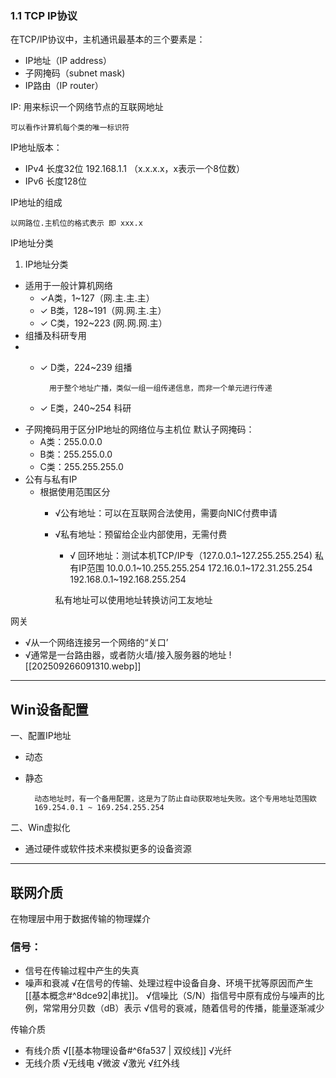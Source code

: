 
### 1.1  TCP IP协议

在TCP/IP协议中，主机通讯最基本的三个要素是：
* IP地址（IP address）
* 子网掩码（subnet mask)
* IP路由（IP router）
	
IP: 用来标识一个网络节点的互联网地址

	可以看作计算机每个类的唯一标识符
	
IP地址版本：
* IPv4 长度32位 192.168.1.1 （x.x.x.x，x表示一个8位数）
* IPv6 长度128位 

IP地址的组成

	以网路位.主机位的格式表示 即 xxx.x

IP地址分类
1. IP地址分类
 * 适用于一般计算机网络 
	+ ✓A类，1~127（网.主.主.主）
	+ ✓ B类，128~191（网.网.主.主） 
	+ ✓ C类，192~223  (网.网.网.主）
* 组播及科研专用
* 
	* ✓ D类，224~239 组播 
	
			用于整个地址广播，类似一组一组传递信息，而非一个单元进行传递
	* ✓ E类，240~254 科研
* 子网掩码用于区分IP地址的网络位与主机位
	默认子网掩码： 
	* A类：255.0.0.0 
	* B类：255.255.0.0
	* C类：255.255.255.0
* 公有与私有IP 
	* 根据使用范围区分
		* √公有地址：可以在互联网合法使用，需要向NIC付费申请 
		* √私有地址：预留给企业内部使用，无需付费
			* √ 回环地址：测试本机TCP/IP专（127.0.0.1~127.255.255.254)
		私有IP范围
		10.0.0.1~10.255.255.254
		172.16.0.1~172.31.255.254
		192.168.0.1~192.168.255.254

			私有地址可以使用地址转换访问工友地址
			
网关
* √从一个网络连接另一个网络的“关口’
* √通常是一台路由器，或者防火墙/接入服务器的地址
![[202509266091310.webp]]



---
## Win设备配置

一、配置IP地址

* 动态
* 静态

		动态地址时，有一个备用配置，这是为了防止自动获取地址失败。这个专用地址范围欸
		169.254.0.1 ~ 169.254.255.254

二、Win虚拟化

* 通过硬件或软件技术来模拟更多的设备资源


---

## 联网介质
在物理层中用于数据传输的物理媒介

### 信号：
* 信号在传输过程中产生的失真
* 噪声和衰减
√在信号的传输、处理过程中设备自身、环境干扰等原因而产生[[基本概念#^8dce92|串扰]]。
√信噪比（S/N）指信号中原有成份与噪声的比例，常常用分贝数（dB）表示 
√信号的衰减，随着信号的传播，能量逐渐减少

传输介质
* 有线介质 
√[[基本物理设备#^6fa537 | 双绞线]]
√光纤
* 无线介质 
√无线电
√微波
√激光 
√红外线

